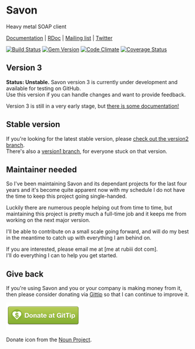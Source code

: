 # Savon

Heavy metal SOAP client

[Documentation](http://savonrb.com) | [RDoc](http://rubydoc.info/gems/savon) |
[Mailing list](https://groups.google.com/forum/#!forum/savonrb) | [Twitter](http://twitter.com/savonrb)

[![Build Status](https://secure.travis-ci.org/savonrb/savon.png?branch=master)](http://travis-ci.org/savonrb/savon)
[![Gem Version](https://badge.fury.io/rb/savon.png)](http://badge.fury.io/rb/savon)
[![Code Climate](https://codeclimate.com/github/savonrb/savon.png)](https://codeclimate.com/github/savonrb/savon)
[![Coverage Status](https://coveralls.io/repos/savonrb/savon/badge.png?branch=master)](https://coveralls.io/r/savonrb/savon)


## Version 3

**Status: Unstable.** Savon version 3 is currently under development and available for testing on GitHub.  
Use this version if you can handle changes and want to provide feedback.

Version 3 is still in a very early stage, but [there is some documentation!](http://savonrb.com/version3/)

## Stable version

If you're looking for the latest stable version, please [check out the version2 branch](https://github.com/savonrb/savon/tree/version2).  
There's also a [version1 branch](https://github.com/savonrb/savon/tree/version2), for everyone stuck on that version.


## Maintainer needed

So I've been maintaining Savon and its dependant projects for the last four years and it's become quite
apparent now with my schedule I do not have the time to keep this project going single-handed.

Luckily there are numerous people helping out from time to time, but maintaining this project is pretty
much a full-time job and it keeps me from working on the next major version.

I'll be able to contribute on a small scale going forward, and will do my best in the meantime to catch
up with everything I am behind on.

If you are interested, please email me at [me at rubiii dot com].  
I'll do everything I can to help you get started.


## Give back

If you're using Savon and you or your company is making money from it, then please consider
donating via [Gittip](https://www.gittip.com/rubiii/) so that I can continue to improve it.

[![donate](donate.png)](https://www.gittip.com/rubiii/)

Donate icon from the [Noun Project](http://thenounproject.com/noun/donate/#icon-No285).

